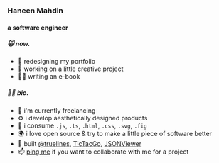 <div align="left">
 <h3>Haneen Mahdin</h3>
 <h4>a software engineer</h4>
 
 <div>
  <h5>🙀 now.</h5>
  <ul>
   <li>🥶 redesigning my portfolio</li>
   <li>🫣 working on a little creative project</li>
   <li>✍🏼 writing an e-book</li>
  </ul>
 </div>
 
 <div>
  <h5>🤟🏼 bio.</h5>
  <ul>
   <li>💼 i'm currently freelancing</li>
   <li>⚙️ i develop aesthetically designed products</li>
   <li>🥤 i consume <code>.js</code>, <code>.ts</code>, <code>.html</code>, <code>.css</code>, <code>.svg</code>, <code>.fig</code> </li>
   <li>🌍 i love open source & try to make a little piece of software better</li>
   <li>👾 built <a href="https://github.com/truelines">@truelines</a>, <a href="https://github.com/haneenmahd/tic-tac-go">TicTacGo</a>, <a href="https://github.com/haneenmahd/JSONViewer">JSONViewer</a></li>
   <li>📫 <a href="mailto:haneenmahdin@gmail.com">ping me</a> if you want to collaborate with me for a project</li>
  </ul>
 </div>
</div>
